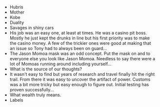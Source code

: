 - Hubris
- Mother
- Kobe
- Duality
- Savages in shiny cars
- His job was an easy one, at least at times. He was a casino pit boss. Mostly he just kept the drunks in line but his first priority was to make the casino money. A few of the trickier ones were good at making that an issue so Tony had to always been on guard...
- The Jason Momoa mask was an odd concept. Put the mask on and to everyone else you look like Jason Momoa.  Needless to say there were a lot of Momoas running around including yourself...
- What is the source of our thoughts?
- It wasn't easy to find but  years of research and travel finally hit the right trail. From there it was easy to uncover the artifact of power. Customs was a bit more tricky but easy enough to figure out. Initial testing has proven successfully...
- What wealth truly means.
- Labels

